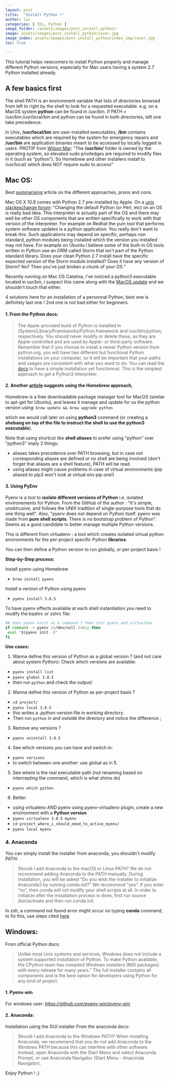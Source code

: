 ```yaml
---
layout: post
title:  "Install Python !"
author: luc
categories: [ TDs, Python ]
image_folder: /assets/images/post_install_python/
image: assets/images/post_install_python/cover.jpg
image_index: assets/images/post_install_python/index_img/cover.jpg
toc: true

---
```


This tutorial helps newcomers to install Python properly and manage different Python versions, especially for Mac users having a system 2.7 Python installed already.


## A few basics first

The shell PATH is an environment variable that lists of directories browsed from left to right by the shell to look for a requested executable.
e.g. on a MacOS system  **python** can be found in /usr/bin. If PATH = /usr/bin:/usr/local/bin and python can be found in both directories, left one take precedence.

In Unix, **/usr/local/bin** are user-installed executables, **/bin** contains executables which are required by the system for emergency repairs and **/usr/bin** are application binaries meant to be accessed by locally logged in users.
PROTIP from [Wilson Mar](https://wilsonmar.github.io/pyenv/#what-is-the-magic-of-pyenv): "The **/usr/bin/** folder is owned by the operating system, so elevated sudo priviledges are required to modify files in it (such as “python”). So Homebrew and other installers install to /usr/local/ which does NOT require sudo to access"

## Mac OS:
Best [summarising](https://opensource.com/article/19/5/python-3-default-mac) article on the different approaches, prons and cons.

Mac OS X 10.8 comes with Python 2.7 pre-installed by Apple.
On a [unix stackexchange forum](https://unix.stackexchange.com/questions/9711/what-is-the-proper-way-to-manage-multiple-python-versions):
"Changing the default Python (or Perl, etc) on an OS is really bad idea. This interpreter is actually part of the OS and there may well be other OS components that are written specifically to work with that version of the interpreter. For example on Redhat the yum tool that performs system software updates is a python application. You really don't want to break this. Such applications may depend on specific, perhaps non standard, python modules being installed which the version you installed may not have. For example on Ubuntu I believe some of the built-in OS tools written in Python use an ORM called Storm that isn't part of the Python standard library. Does your clean Python 2.7 install have the specific expected version of the Storm module installed? Does it have any version of Storm? No? Then you've just broken a chunk of your OS."


Recently running on Mac OS Catalina, i've noticed a python3 executable located in usr/bin, i suspect this came along with the [MacOS update](https://apple.stackexchange.com/questions/376077/is-usr-bin-python3-provided-with-macos-catalina) and we shouldn't touch that either.

4 solutions here for an installation of a personnal Python, best one is definitely last one ! 2nd one is not bad either for beginners.

#### 1. From the Python docs:
> The Apple-provided build of Python is installed in /System/Library/Frameworks/Python.framework and /usr/bin/python, respectively. You should never modify or delete these, as they are Apple-controlled and are used by Apple- or third-party software. Remember that if you choose to install a newer Python version from python.org, you will have two different but functional Python installations on your computer, so it will be important that your paths and usages are consistent with what you want to do. 
You can read the [docs](https://docs.python-guide.org/starting/install3/osx/) to have a simple installation yet functionnal. This is the simplest approach to get a Python3 interpreter.

#### 2. Another [article](https://docs.python-guide.org/starting/install3/osx/) suggests using the Homebrew approach, 
Homebrew is a free downloadable package manager tool for MacOS (similar to apt-get for Ubuntu), and leaves it manage and update for us the python version using:
 ```brew update && brew upgrade python```

which we would call later on using **python3** command (or creating a **shebang on top of the file to instruct the shell to use the python3 executable**). 

Note that using shortcut like **shell aliases** to prefer using "python" over "python3" imply 2 things:
* aliases takes precedence over PATH browsing, but in case not corresponding aliases are defined or no shell are being involved (don't forget that aliases are a shell feature), PATH will be read. 
* using aliases might cause problems in case of virtual environments (pip aliased to pip3 won't look at virtual env pip one!)

#### 3. Using PyEnv

Pyenv is a tool to **isolate different versions of Python** i.e. isolated environements for Python.
From the GitHub of the author : "It's simple, unobtrusive, and follows the UNIX tradition of single-purpose tools that do one thing well". Also, "pyenv does not depend on Python itself. pyenv was made from **pure shell scripts**. There is no bootstrap problem of Python". Seems as a good candidate to better manage multiple Python versions.

This is different from virtualenv : a tool which creates isolated virtual python environments for the per-project specific Python **libraries**.

You can then define a Python version to run globally, or per-project basis !

**Step-by-Step process:**

 Install pyenv using Homebrew 
 
 - ```brew install pyenv```
 
 Install a version of Python using pyenv
 
 - ```pyenv install 3.8.5```
 
 To have pyenv effects available at each shell instantiation you need to modify the bashrc or zshrc file:
 
 ```sh
 ## does pyenv exist as a command ? then init pyenv and virtualenv
 if command -v pyenv 1>/dev/null 2>&1; then
  eval "$(pyenv init -)"
 fi
 ```
 
**Use cases:**

1. Wanna define this version of Python as a global version ? (and not care about system Python):
 Check which versions are available:
 - ```pyenv install list```
 - ```pyenv global 3.8.5```
 - then run ```python``` and check the output/
2. Wanna define this version of Python as per-project basis ?
 - ```cd project/```
 - ```pyenv local 3.8.5```
 - this writes a *.python-version* file in working directory.
 - Then run ```python``` in and outside the directory and notice the difference ;
3. Remove any versions ?
 - ```pyenv uninstall 3.8.5```
4. See which versions you can have and switch in:
 - ```pyenv versions```
 - to switch between one another: use global as in **1.**
5. See where is the real executable path (not renaming based on intercepting the command, which is what shims do)
 - ```pyenv which python```
6. Better:
 - using virtualenv AND pyenv using pyenv-virtualenv plugin, create a new environment with a **Python version**
 - ```pyenv virtualenv 3.8.5 myenv```
 - ```cd project_where_i_should_need_to_active_myenv/```
 - ```pyenv local myenv```


### 4. Anaconda
You can simply install the installer from anaconda, you shouldn't modify PATH:
> Should I add Anaconda to the macOS or Linux PATH? We do not recommend adding Anaconda to the PATH manually. During installation, you will be asked “Do you wish the installer to initialize Anaconda3 by running conda init?” We recommend “yes”. If you enter “no”, then conda will not modify your shell scripts at all. In order to initialize after the installation process is done, first run source <path to conda>/bin/activate and then run conda init.

In zsh, a command not found error might occur on typing **conda** command, to fix this, use steps cited [here](https://towardsdatascience.com/how-to-successfully-install-anaconda-on-a-mac-and-actually-get-it-to-work-53ce18025f97)


## Windows:
From official Python docs:
> Unlike most Unix systems and services, Windows does not include a system supported installation of Python. To make Python available, the CPython team has compiled Windows installers (MSI packages) with every release for many years." The full installer contains all components and is the best option for developers using Python for any kind of project.

#### 1. Pyenv-win
For windows user: https://github.com/pyenv-win/pyenv-win

#### 2. Anaconda: 
Installation using the GUI installer
From the anaconda docs:
> Should I add Anaconda to the Windows PATH?
When installing Anaconda, we recommend that you do not add Anaconda to the Windows PATH because this can interfere with other software. Instead, open Anaconda with the Start Menu and select Anaconda Prompt, or use Anaconda Navigator (Start Menu - Anaconda Navigator).


Enjoy Python ! ;)